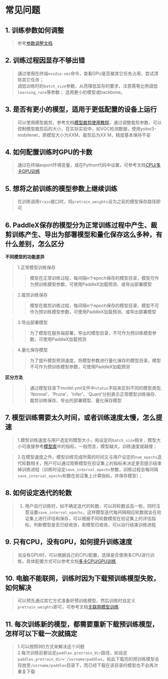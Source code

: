 # 常见问题

## 1. 训练参数如何调整
> 参考[参数调整文档](appendix/parameters.md)

## 2. 训练过程因显存不够出错

> 通过使用在终端`nvidia-smi`命令，查看GPU是否被其它任务占用，尝试清除其它任务；  
> 调低训练时的`batch_size`参数，从而降低显存的要求，注意需等比例调低`learning_rate`等参数；
> 选用更小的模型或backbone。

## 3. 是否有更小的模型，适用于更低配置的设备上运行
> 可以使用模型裁剪，参考文档[模型裁剪使用教程](slim/prune.md)，通过调整裁剪参数，可以控制模型裁剪后的大小，在实际实验中，如VOC检测数据，使用yolov3-mobilenet，原模型大小为XXM，裁剪后为XX M，精度基本保持不变

## 4. 如何配置训练时GPU的卡数
> 通过在终端export环境变量，或在Python代码中设置，可参考文档[CPU/多卡GPU训练](gpu_configure.md)

## 5. 想将之前训练的模型参数上继续训练
> 在训练调用`train`接口时，将`pretrain_weights`设为之前的模型保存路径即可


## 6. PaddleX保存的模型分为正常训练过程中产生、裁剪训练产生、导出为部署模型和量化保存这么多种，有什么差别，怎么区分

**不同模型的功能差异**

>1.正常模型训练保存  
>
>>模型在正常训练过程，每间隔n个epoch保存的模型目录，模型可作为预训练模型参数，可使用PaddleX加载预测、或导出部署模型  

>2.裁剪训练保存  
>
>>模型在裁剪训练过程，每间隔n个epoch保存的模型目录，模型不可作为预训练模型参数，可使用PaddleX加载预测、或导出部署模型  

>3.导出部署模型  
>
>>为了模型在服务端部署，导出的模型目录，不可作为预训练模型参数，可使用PaddleX加载预测

>4.量化保存模型  
>
>>为了提升模型预测速度，将模型参数进行量化保存的模型目录，模型不可作为预训练模型参数，可使用PaddleX加载预测  

**区分方法**  
>> 通过模型目录下model.yml文件中`status`字段来区别不同的模型类型, 'Normal'、'Prune'、'Infer'、'Quant'分别表示正常模型训练保存、裁剪训练保存、导出的部署模型、量化保存模型


## 7. 模型训练需要太久时间，或者训练速度太慢，怎么提速
> 1.模型训练速度与用户选定的模型大小，和设定的`batch_size`相关，模型大小可直接参考[模型库](model_zoo.md)中的指标，一般而言，模型越大，训练速度就越慢；  

> 2.在模型速度之外，模型训练完成所需的时间又与用户设定的`num_epochs`迭代轮数相关，用户可以通过观察模型在验证集上的指标来决定是否提示结束掉训练进程（训练时设定`save_interval_epochs`参数，训练过程会每间隔`save_interval_epochs`轮数在验证集上计算指标，并保存模型）；  

## 8. 如何设定迭代的轮数
> 1. 用户自行训练时，如不确定迭代的轮数，可以将轮数设高一些，同时注意设置`save_interval_epochs`，这样模型迭代每间隔相应轮数就会在验证集上进行评估和保存，可以根据不同轮数模型在验证集上的评估指标，判断模型是否已经收敛，若模型已收敛，可以自行结束训练进程
>
## 9. 只有CPU，没有GPU，如何提升训练速度
> 当没有GPU时，可以根据自己的CPU配置，选择是否使用多CPU进行训练，具体配置方式可以参考文档[多卡CPU/GPU训练](gpu_configure.md)
>
## 10. 电脑不能联网，训练时因为下载预训练模型失败，如何解决
> 可以预先通过其它方式准备好预训练模型，然后训练时自定义`pretrain_weights`即可，可参考文档[无联网模型训练](how_to_offline_run.md)

## 11. 每次训练新的模型，都需要重新下载预训练模型，怎样可以下载一次就搞定
> 1.可以按照9的方式来解决这个问题  
> 2.每次训练前都设定`paddlex.pretrain_dir`路径，如设定`paddlex.pretrain_dir='/usrname/paddlex`，如此下载完的预训练模型会存放至`/usrname/paddlex`目录下，而已经下载在该目录的模型也不会再次重复下载
